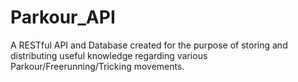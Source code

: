 # Parkour_API
A RESTful API and Database created for the purpose of storing and distributing useful knowledge regarding various Parkour/Freerunning/Tricking movements.
